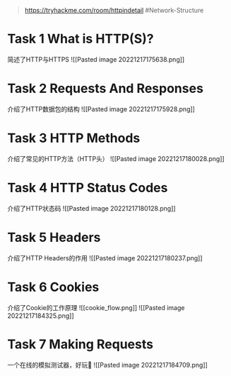 > https://tryhackme.com/room/httpindetail
> #Network-Structure 

# Task 1 What is HTTP(S)?

简述了HTTP与HTTPS
![[Pasted image 20221217175638.png]]

# Task 2 Requests And Responses

介绍了HTTP数据包的结构
![[Pasted image 20221217175928.png]]

# Task 3 HTTP Methods

介绍了常见的HTTP方法（HTTP头）
![[Pasted image 20221217180028.png]]

# Task 4 HTTP Status Codes

介绍了HTTP状态码
![[Pasted image 20221217180128.png]]

# Task 5 Headers

介绍了HTTP Headers的作用
![[Pasted image 20221217180237.png]]

# Task 6 Cookies

介绍了Cookie的工作原理
![[cookie_flow.png]]
![[Pasted image 20221217184325.png]]

# Task 7 Making Requests

一个在线的模拟测试器，好玩🥰
![[Pasted image 20221217184709.png]]